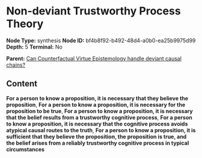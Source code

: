 # Non-deviant Trustworthy Process Theory

**Node Type:** synthesis
**Node ID:** bf4b8f92-b492-48d4-a0b0-ea25b9975d99
**Depth:** 5
**Terminal:** No

**Parent:** [Can Counterfactual Virtue Epistemology handle deviant causal chains?](can-counterfactual-virtue-epistemology-handle-deviant-causal-chains-antithesis-f677eb5f-a1ff-4a6f-aa96-19c4ed5eaa94.md)

## Content

**For a person to know a proposition, it is necessary that they believe the proposition**, **For a person to know a proposition, it is necessary for the proposition to be true**, **For a person to know a proposition, it is necessary that the belief results from a trustworthy cognitive process**, **For a person to know a proposition, it is necessary that the cognitive process avoids atypical causal routes to the truth**, **For a person to know a proposition, it is sufficient that they believe the proposition, the proposition is true, and the belief arises from a reliably trustworthy cognitive process in typical circumstances**
